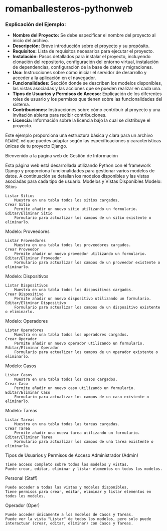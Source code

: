 # romanballesteros-pythonweb

### Explicación del Ejemplo:

- **Nombre del Proyecto:** Se debe especificar el nombre del proyecto al inicio del archivo.
- **Descripción:** Breve introducción sobre el proyecto y su propósito.
- **Requisitos:** Lista de requisitos necesarios para ejecutar el proyecto.
- **Instalación:** Pasos detallados para instalar el proyecto, incluyendo clonación del repositorio, configuración del entorno virtual, instalación de dependencias, configuración de la base de datos y migraciones.
- **Uso:** Instrucciones sobre cómo iniciar el servidor de desarrollo y acceder a la aplicación en el navegador.
- **Funcionalidades:** Sección donde se describen los modelos disponibles, las vistas asociadas y las acciones que se pueden realizar en cada una.
- **Tipos de Usuarios y Permisos de Acceso:** Explicación de los diferentes roles de usuario y los permisos que tienen sobre las funcionalidades del sistema.
- **Contribuciones:** Instrucciones sobre cómo contribuir al proyecto y una invitación abierta para recibir contribuciones.
- **Licencia:** Información sobre la licencia bajo la cual se distribuye el proyecto.

Este ejemplo proporciona una estructura básica y clara para un archivo `README.md` que puedes adaptar según las especificaciones y características únicas de tu proyecto Django.

Bienvenido a la página web de Gestión de Información

Esta página web está desarrollada utilizando Python con el framework Django y proporciona funcionalidades para gestionar varios modelos de datos. A continuación se detallan los modelos disponibles y las vistas asociadas para cada tipo de usuario.
Modelos y Vistas Disponibles
Modelo: Sitios

    Listar Sitios
        Muestra en una tabla todos los sitios cargados.
    Crear Sitio
        Permite añadir un nuevo sitio utilizando un formulario.
    Editar/Eliminar Sitio
        Formulario para actualizar los campos de un sitio existente o eliminarlo.

Modelo: Proveedores

    Listar Proveedores
        Muestra en una tabla todos los proveedores cargados.
    Crear Proveedor
        Permite añadir un nuevo proveedor utilizando un formulario.
    Editar/Eliminar Proveedor
        Formulario para actualizar los campos de un proveedor existente o eliminarlo.

Modelo: Dispositivos

    Listar Dispositivos
        Muestra en una tabla todos los dispositivos cargados.
    Crear Dispositivo
        Permite añadir un nuevo dispositivo utilizando un formulario.
    Editar/Eliminar Dispositivo
        Formulario para actualizar los campos de un dispositivo existente o eliminarlo.

Modelo: Operadores

    Listar Operadores
        Muestra en una tabla todos los operadores cargados.
    Crear Operador
        Permite añadir un nuevo operador utilizando un formulario.
    Editar/Eliminar Operador
        Formulario para actualizar los campos de un operador existente o eliminarlo.

Modelo: Casos

    Listar Casos
        Muestra en una tabla todos los casos cargados.
    Crear Caso
        Permite añadir un nuevo caso utilizando un formulario.
    Editar/Eliminar Caso
        Formulario para actualizar los campos de un caso existente o eliminarlo.

Modelo: Tareas

    Listar Tareas
        Muestra en una tabla todas las tareas cargadas.
    Crear Tarea
        Permite añadir una nueva tarea utilizando un formulario.
    Editar/Eliminar Tarea
        Formulario para actualizar los campos de una tarea existente o eliminarla.

Tipos de Usuarios y Permisos de Acceso
Administrador (Admin)

    Tiene acceso completo sobre todos los modelos y vistas.
    Puede crear, editar, eliminar y listar elementos en todos los modelos.

Personal (Staff)

    Puede acceder a todas las vistas y modelos disponibles.
    Tiene permisos para crear, editar, eliminar y listar elementos en todos los modelos.

Operador (Oper)

    Puede acceder únicamente a los modelos de Casos y Tareas.
    Puede ver la vista "Listar" de todos los modelos, pero solo puede interactuar (crear, editar, eliminar) con Casos y Tareas.